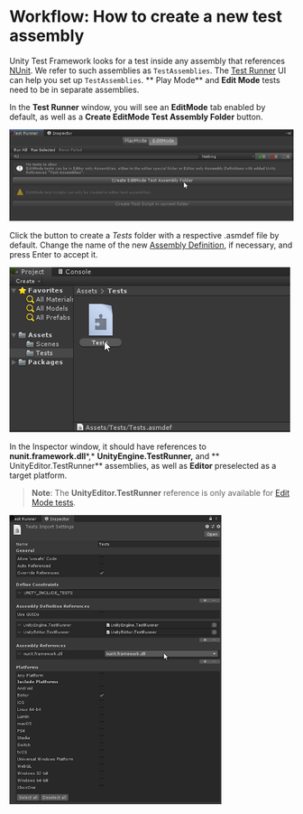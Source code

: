 # Workflow: **How to create a new test assembly**

Unity Test Framework looks for a test inside any assembly that references [NUnit](http://www.nunit.org/). We refer to
such assemblies as `TestAssemblies`. The [Test Runner](./getting-started.md) UI can help you set up `TestAssemblies`. **
Play Mode** and **Edit Mode** tests need to be in separate assemblies.

In the **Test Runner** window, you will see an **EditMode** tab enabled by default, as well as a **Create EditMode Test
Assembly Folder** button.

![Test Runner window EditMode tab](./images/editmode-tab.png)

Click the button to create a *Tests* folder with a respective .asmdef file by default. Change the name of the
new [Assembly Definition](https://docs.unity3d.com/Manual/ScriptCompilationAssemblyDefinitionFiles.html), if necessary,
and press Enter to accept it.

![New Test folder and assembly file](./images/tests-folder-assembly.png)

In the Inspector window, it should have references to **nunit.framework.dll***,* **UnityEngine.TestRunner,** and **
UnityEditor.TestRunner** assemblies, as well as **Editor** preselected as a target platform.

> **Note**: The **UnityEditor.TestRunner** reference is only available for [Edit Mode tests](./edit-mode-vs-play-mode-tests.md#edit-mode-tests).

![Assembly definition import settings](./images/import-settings.png)
